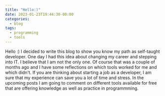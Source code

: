 ```yaml
---
title: "Hello:)"
date: 2023-01-23T19:44:30-00:00
categories:
  - blog
tags:
  - programming
  - tools
---
```


Hello :) I decided to write this blog to show you know my path as self-taught developer. One day I had this idea about changing my career and stepping into IT. I believe that I am not the only one. Of course that was a couple of months ago and I have some reflections on which tools worked for me and which didn't. If you are thinking about starting a job as a developer, I am sure that my experience can save you a lot of time and stress. In the upcoming posts I am going to comment on different tools available for free that are offering knowledge as well as practice in programmming.
